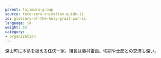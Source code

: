 ```yaml
---
parent: fujimura-group
source: fate-zero-animation-guide-ii
id: glossary-of-the-holy-grail-war-ii
language: ja
weight: 65
category:
- organization
---
```


深山町に本拠を据える任侠一家。組長は藤村雷画。切嗣や士郎との交流も深い。
